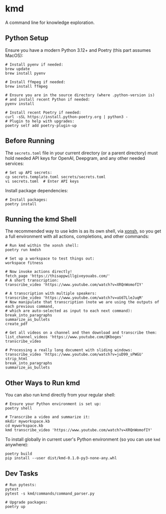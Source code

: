 # kmd

A command line for knowledge exploration.

## Python Setup

Ensure you have a modern Python 3.12+ and Poetry (this part assumes MacOS):

```
# Install pyenv if needed:
brew update
brew install pyenv

# Install ffmpeg if needed:
brew install ffmpeg

# Ensure you are in the source directory (where .python-version is)
# and install recent Python if needed:
pyenv install

# Install recent Poetry if needed:
curl -sSL https://install.python-poetry.org | python3 -
# Plugin to help with upgrades:
poetry self add poetry-plugin-up
```

## Before Running

The `secrets.toml` file in your current directory (or a parent directory) must hold
needed API keys for OpenAI, Deepgram, and any other needed services:

```
# Set up API secrets:
cp secrets.template.toml secrets/secrets.toml  
vi secrets.toml  # Enter API keys
```

Install package dependencies:

```
# Install packages:
poetry install
```

## Running the kmd Shell

The recommended way to use kdm is as its own shell, via [xonsh](https://xon.sh/), so you get
a full environment with all actions, completions, and other commands:

```
# Run kmd within the xonsh shell:
poetry run kmdsh

# Set up a workspace to test things out:
workspace fitness

# Now invoke actions directly!
fetch_page 'https://thisappwillgiveyouabs.com/'
# A short transcription:
transcribe_video 'https://www.youtube.com/watch?v=XRQnWomofIY'

# A transcription with multiple speakers:
transcribe_video 'https://www.youtube.com/watch?v=uUd7LleJuqM'
# Now manipulate that transcription (note we are using the outputs of each previous command,
# which are auto-selected as input to each next command):
break_into_paragraphs
summarize_as_bullets
create_pdf

# Get all videos on a channel and then download and transcribe them:
list_channel_videos 'https://www.youtube.com/@Kboges'
transcribe_video

# Processing a really long document with sliding windows:
transcribe_video 'https://www.youtube.com/watch?v=juD99_sPWGU'
strip_html
break_into_paragraphs
summarize_as_bullets
```

## Other Ways to Run kmd

You can also run kmd directly from your regular shell:

```
# Ensure your Python environment is set up:
poetry shell

# Transcribe a video and summarize it:
mkdir myworkspace.kb
cd myworkspace.kb
kmd transcribe_video 'https://www.youtube.com/watch?v=XRQnWomofIY'
```

To install globally in current user's Python environment (so you can use `kmd` anywhere):

```
poetry build
pip install --user dist/kmd-0.1.0-py3-none-any.whl 
```

## Dev Tasks

```
# Run pytests:
pytest
pytest -s kmd/commands/command_parser.py

# Upgrade packages:
poetry up
```
